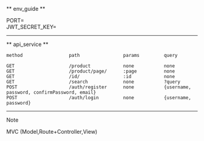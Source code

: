 ** env_guide **

PORT=<br>
JWT_SECRET_KEY=<br>

----------------------

** api_service **

```
method                 path                params         query

GET                    /product            none           none
GET                    /product/page/      :page          none
GET                    /id/                :id            none
GET                    /search             none           ?query
POST                   /auth/register      none           {username, password, confirmPassword, email}
POST                   /auth/login         none           {username, password}
```

----------------------

Note

MVC (Model,Route+Controller,View)
